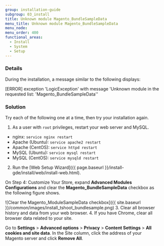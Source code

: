 ```yaml
---
group: installation-guide
subgroup: 03_install
title: Unknown module Magento_BundleSampleData
menu_title: Unknown module Magento_BundleSampleData
menu_node:
menu_order: 400
functional_areas:
  - Install
  - System
  - Setup
---
```


### Details

During the installation, a  message similar to the following displays:

 [ERROR] exception 'LogicException' with message 'Unknown module in the requested list: 'Magento_BundleSampleData''

### Solution

Try each of the following one at a time, then try your installation again.

1. As a user with `root` privileges, restart your web server and MySQL.

 * nginx: `service nginx restart`
 * Apache (Ubuntu): `service apache2 restart`
 * Apache (CentOS): `service httpd restart`
 * MySQL (Ubuntu): `service mysql restart`
 * MySQL (CentOS): `service mysqld restart`
2. Run the [Web Setup Wizard]({{ page.baseurl }}/install-gde/install/web/install-web.html).

 On Step 4: Customize Your Store, expand **Advanced Modules Configurations** and clear the **Magento_BundleSampleData** checkbox as the following figure shows.

 ![Clear the Magento_ModuleSampleData checkbox]({{ site.baseurl }}/common/images/install_tshoot_bundlesample.png)
3. Clear all browser history and data from your web browser.
4. If you have Chrome, clear all browser data related to your site.

 Go to **Settings** > **Advanced options** > **Privacy** > **Content Settings** > **All cookies and site data**. In the Site column, click the address of your Magento server and click **Remove All**.